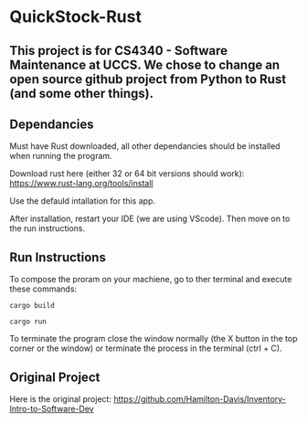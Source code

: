 # QuickStock-Rust



This project is for CS4340 - Software Maintenance at UCCS. We chose to change an open source github project from Python to Rust (and some other things).
--------------------------------------------------------------------------------------------------------------------------------

## Dependancies
Must have Rust downloaded, all other dependancies should be installed when running the program.

Download rust here (either 32 or 64 bit versions should work): https://www.rust-lang.org/tools/install

Use the defauld intallation for this app.

After installation, restart your IDE (we are using VScode). Then move on to the run instructions.


## Run Instructions
To compose the proram on your machiene, go to ther terminal and execute these commands:
```
cargo build
```
```
cargo run
```

To terminate the program close the window normally (the X button in the top corner or the window) or terminate the process in the terminal (ctrl + C).


## Original Project
Here is the original project: https://github.com/Hamilton-Davis/Inventory-Intro-to-Software-Dev
